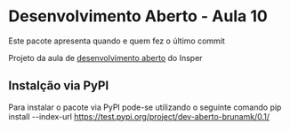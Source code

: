 # Desenvolvimento Aberto - Aula 10

Este pacote apresenta quando e quem fez o último commit

Projeto da aula de [desenvolvimento aberto](https://github.com/insper/dev-aberto/) do Insper 

## Instalção via PyPI

Para instalar o pacote via PyPI pode-se utilizando o seguinte comando
pip install --index-url https://test.pypi.org/project/dev-aberto-brunamk/0.1/
